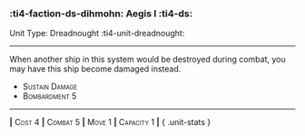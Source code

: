 ### :ti4-faction-ds-dihmohn: **Aegis I** :ti4-ds:

Unit Type: Dreadnought :ti4-unit-dreadnought:

---

When another ship in this system would be destroyed during combat, you may have this ship become damaged instead.

* <span style="font-variant:small-caps;">Sustain Damage</span> 
* <span style="font-variant:small-caps;">Bombardment 5</span> 


---

__|__ <span style="font-variant:small-caps;">Cost 4</span> __|__ <span style="font-variant:small-caps;">Combat 5</span> __|__ <span style="font-variant:small-caps;">Move 1</span> __|__ <span style="font-variant:small-caps;">Capacity 1</span> __|__
{ .unit-stats }
